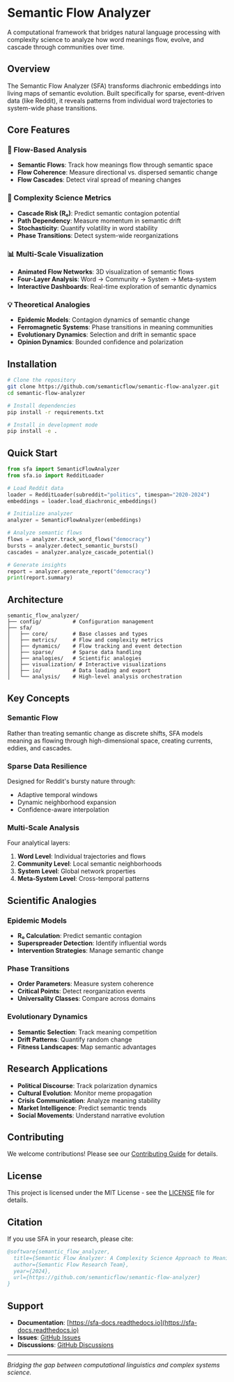 # Semantic Flow Analyzer

A computational framework that bridges natural language processing with complexity science to analyze how word meanings flow, evolve, and cascade through communities over time.

## Overview

The Semantic Flow Analyzer (SFA) transforms diachronic embeddings into living maps of semantic evolution. Built specifically for sparse, event-driven data (like Reddit), it reveals patterns from individual word trajectories to system-wide phase transitions.

## Core Features

### 🌊 Flow-Based Analysis
- **Semantic Flows**: Track how meanings flow through semantic space
- **Flow Coherence**: Measure directional vs. dispersed semantic change
- **Flow Cascades**: Detect viral spread of meaning changes

### 🔬 Complexity Science Metrics
- **Cascade Risk (R₀)**: Predict semantic contagion potential
- **Path Dependency**: Measure momentum in semantic drift
- **Stochasticity**: Quantify volatility in word stability
- **Phase Transitions**: Detect system-wide reorganizations

### 📊 Multi-Scale Visualization
- **Animated Flow Networks**: 3D visualization of semantic flows
- **Four-Layer Analysis**: Word → Community → System → Meta-system
- **Interactive Dashboards**: Real-time exploration of semantic dynamics

### 💡 Theoretical Analogies
- **Epidemic Models**: Contagion dynamics of semantic change
- **Ferromagnetic Systems**: Phase transitions in meaning communities
- **Evolutionary Dynamics**: Selection and drift in semantic space
- **Opinion Dynamics**: Bounded confidence and polarization

## Installation

```bash
# Clone the repository
git clone https://github.com/semanticflow/semantic-flow-analyzer.git
cd semantic-flow-analyzer

# Install dependencies
pip install -r requirements.txt

# Install in development mode
pip install -e .
```

## Quick Start

```python
from sfa import SemanticFlowAnalyzer
from sfa.io import RedditLoader

# Load Reddit data
loader = RedditLoader(subreddit="politics", timespan="2020-2024")
embeddings = loader.load_diachronic_embeddings()

# Initialize analyzer
analyzer = SemanticFlowAnalyzer(embeddings)

# Analyze semantic flows
flows = analyzer.track_word_flows("democracy")
bursts = analyzer.detect_semantic_bursts()
cascades = analyzer.analyze_cascade_potential()

# Generate insights
report = analyzer.generate_report("democracy")
print(report.summary)
```

## Architecture

```
semantic_flow_analyzer/
├── config/          # Configuration management
├── sfa/
│   ├── core/        # Base classes and types
│   ├── metrics/     # Flow and complexity metrics
│   ├── dynamics/    # Flow tracking and event detection
│   ├── sparse/      # Sparse data handling
│   ├── analogies/   # Scientific analogies
│   ├── visualization/ # Interactive visualizations
│   ├── io/          # Data loading and export
│   └── analysis/    # High-level analysis orchestration
```

## Key Concepts

### Semantic Flow
Rather than treating semantic change as discrete shifts, SFA models meaning as flowing through high-dimensional space, creating currents, eddies, and cascades.

### Sparse Data Resilience
Designed for Reddit's bursty nature through:
- Adaptive temporal windows
- Dynamic neighborhood expansion
- Confidence-aware interpolation

### Multi-Scale Analysis
Four analytical layers:
1. **Word Level**: Individual trajectories and flows
2. **Community Level**: Local semantic neighborhoods
3. **System Level**: Global network properties
4. **Meta-System Level**: Cross-temporal patterns

## Scientific Analogies

### Epidemic Models
- **R₀ Calculation**: Predict semantic contagion
- **Superspreader Detection**: Identify influential words
- **Intervention Strategies**: Manage semantic change

### Phase Transitions
- **Order Parameters**: Measure system coherence
- **Critical Points**: Detect reorganization events
- **Universality Classes**: Compare across domains

### Evolutionary Dynamics
- **Semantic Selection**: Track meaning competition
- **Drift Patterns**: Quantify random change
- **Fitness Landscapes**: Map semantic advantages

## Research Applications

- **Political Discourse**: Track polarization dynamics
- **Cultural Evolution**: Monitor meme propagation
- **Crisis Communication**: Analyze meaning stability
- **Market Intelligence**: Predict semantic trends
- **Social Movements**: Understand narrative evolution

## Contributing

We welcome contributions! Please see our [Contributing Guide](CONTRIBUTING.md) for details.

## License

This project is licensed under the MIT License - see the [LICENSE](LICENSE) file for details.

## Citation

If you use SFA in your research, please cite:

```bibtex
@software{semantic_flow_analyzer,
  title={Semantic Flow Analyzer: A Complexity Science Approach to Meaning Evolution},
  author={Semantic Flow Research Team},
  year={2024},
  url={https://github.com/semanticflow/semantic-flow-analyzer}
}
```

## Support

- **Documentation**: [https://sfa-docs.readthedocs.io](https://sfa-docs.readthedocs.io)
- **Issues**: [GitHub Issues](https://github.com/semanticflow/semantic-flow-analyzer/issues)
- **Discussions**: [GitHub Discussions](https://github.com/semanticflow/semantic-flow-analyzer/discussions)

---

*Bridging the gap between computational linguistics and complex systems science.*